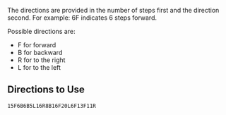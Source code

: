 The directions are provided in the number of steps first and the direction second. For example: 6F indicates 6 steps forward. 

Possible directions are:
- F for forward
- B for backward
- R for to the right
- L for to the left

## Directions to Use

`15F6B6B5L16R8B16F20L6F13F11R`
